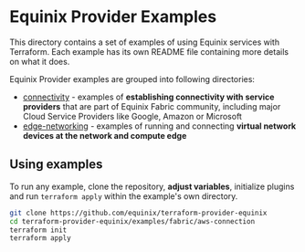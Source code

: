 # Equinix Provider Examples

This directory contains a set of examples of using Equinix services with Terraform.
Each example has its own README file containing more details on what it does.

Equinix Provider examples are grouped into following directories:

* [connectivity](fabric/) - examples of **establishing connectivity with
service providers** that are part of Equinix Fabric community, including major
Cloud Service Providers like Google, Amazon or Microsoft
* [edge-networking](edge-networking/) - examples of running and connecting
**virtual network devices at the network and compute edge**

## Using examples

To run any example, clone the repository, **adjust variables**, initialize plugins
and run `terraform apply` within the example's own directory.

```sh
git clone https://github.com/equinix/terraform-provider-equinix
cd terraform-provider-equinix/examples/fabric/aws-connection
terraform init
terraform apply
```
